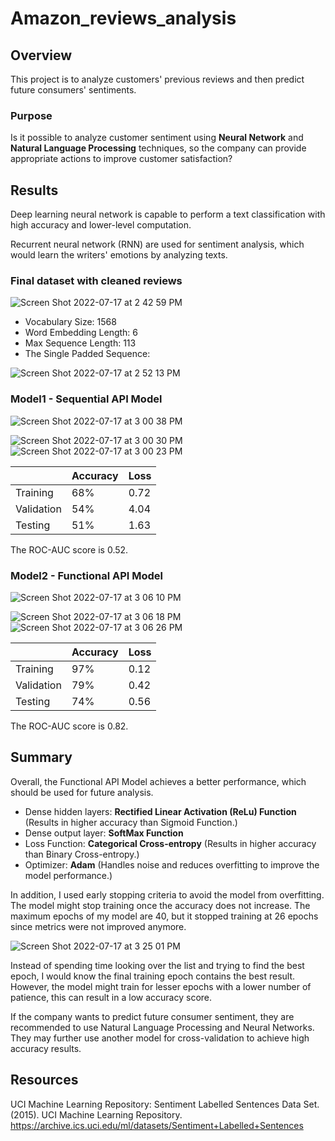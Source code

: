 # Amazon_reviews_analysis

## Overview

This project is to analyze customers' previous reviews and then predict future consumers' sentiments.

### Purpose
Is it possible to analyze customer sentiment using **Neural Network** and **Natural Language Processing** techniques, so the company can provide appropriate actions to improve customer satisfaction?

## Results

Deep learning neural network is capable to perform a text classification with high accuracy and lower-level computation. 

Recurrent neural network (RNN) are used for sentiment analysis, which would learn the writers' emotions by analyzing texts.

### Final dataset with cleaned reviews

![Screen Shot 2022-07-17 at 2 42 59 PM](https://user-images.githubusercontent.com/88747464/179420295-11698c7c-46bf-4c5c-9371-18f1f4fdbdc2.png)

* Vocabulary Size: 1568
* Word Embedding Length: 6
* Max Sequence Length: 113
* The Single Padded Sequence: 

![Screen Shot 2022-07-17 at 2 52 13 PM](https://user-images.githubusercontent.com/88747464/179420600-e3c4ea1c-72fa-455d-9eb2-acf524e5d4ea.png)

### Model1 - Sequential API Model

![Screen Shot 2022-07-17 at 3 00 38 PM](https://user-images.githubusercontent.com/88747464/179420849-aff9084f-abcb-4ab8-83d1-80807eaa5b50.png)

![Screen Shot 2022-07-17 at 3 00 30 PM](https://user-images.githubusercontent.com/88747464/179420853-72fffa05-9bae-4448-a880-60bfa23638f9.png)
![Screen Shot 2022-07-17 at 3 00 23 PM](https://user-images.githubusercontent.com/88747464/179420854-64d74db9-ac02-4311-a978-f09823bb12cc.png)

| | Accuracy | Loss |
| --- | --- | --- |
| Training | 68% | 0.72 |
| Validation | 54% | 4.04 |
| Testing | 51% | 1.63 |

The ROC-AUC score is 0.52.

### Model2 - Functional API Model

![Screen Shot 2022-07-17 at 3 06 10 PM](https://user-images.githubusercontent.com/88747464/179421057-33a5c058-2b4d-4dde-9123-630c83a085c5.png)

![Screen Shot 2022-07-17 at 3 06 18 PM](https://user-images.githubusercontent.com/88747464/179421070-b942c25c-ec80-4ca1-97c5-5a3de714270c.png)
![Screen Shot 2022-07-17 at 3 06 26 PM](https://user-images.githubusercontent.com/88747464/179421073-81b34a76-6aef-4583-a0e1-3478df7b40b2.png)

| | Accuracy | Loss |
| --- | --- | --- |
| Training | 97% | 0.12 |
| Validation | 79% | 0.42 |
| Testing | 74% | 0.56 |

The ROC-AUC score is 0.82.

## Summary

Overall, the Functional API Model achieves a better performance, which should be used for future analysis.

* Dense hidden layers: **Rectified Linear Activation (ReLu) Function** (Results in higher accuracy than Sigmoid Function.)
* Dense output layer: **SoftMax Function**
* Loss Function: **Categorical Cross-entropy** (Results in higher accuracy than Binary Cross-entropy.)
* Optimizer: **Adam** (Handles noise and reduces overfitting to improve the model performance.)

In addition, I used early stopping criteria to avoid the model from overfitting. The model might stop training once the accuracy does not increase.
The maximum epochs of my model are 40, but it stopped training at 26 epochs since metrics were not improved anymore. 

![Screen Shot 2022-07-17 at 3 25 01 PM](https://user-images.githubusercontent.com/88747464/179422365-dc63a1c6-7264-4bb6-ba3b-46389461d343.png)

Instead of spending time looking over the list and trying to find the best epoch, I would know the final training epoch contains the best
result. However, the model might train for lesser epochs with a lower number of patience, this can result in a low accuracy score.

If the company wants to predict future consumer sentiment, they are recommended to use Natural Language Processing and Neural Networks. They may further use another model for cross-validation to achieve high accuracy results.

## Resources

UCI Machine Learning Repository: Sentiment Labelled Sentences Data Set. (2015). UCI Machine Learning Repository. https://archive.ics.uci.edu/ml/datasets/Sentiment+Labelled+Sentences




